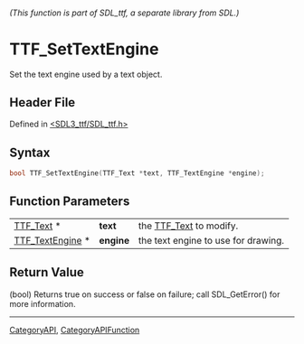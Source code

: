 ###### (This function is part of SDL_ttf, a separate library from SDL.)
# TTF_SetTextEngine

Set the text engine used by a text object.

## Header File

Defined in [<SDL3_ttf/SDL_ttf.h>](https://github.com/libsdl-org/SDL_ttf/blob/main/include/SDL3_ttf/SDL_ttf.h)

## Syntax

```c
bool TTF_SetTextEngine(TTF_Text *text, TTF_TextEngine *engine);
```

## Function Parameters

|                                    |            |                                     |
| ---------------------------------- | ---------- | ----------------------------------- |
| [TTF_Text](TTF_Text) *             | **text**   | the [TTF_Text](TTF_Text) to modify. |
| [TTF_TextEngine](TTF_TextEngine) * | **engine** | the text engine to use for drawing. |

## Return Value

(bool) Returns true on success or false on failure; call SDL_GetError() for
more information.

----
[CategoryAPI](CategoryAPI), [CategoryAPIFunction](CategoryAPIFunction)

